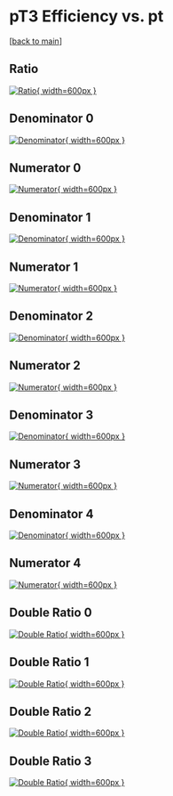 # pT3 Efficiency vs. pt

[[back to main](./)]



## Ratio

[![Ratio](../mtv/var/pT3_base_321_1_eff_pt.png){ width=600px }](../mtv/var/pT3_base_321_1_eff_pt.pdf)

## Denominator 0

[![Denominator](../mtv/den/pT3_base_321_1_eff_pt_den0.png){ width=600px }](../mtv/den/pT3_base_321_1_eff_pt_den0.pdf)

## Numerator 0

[![Numerator](../mtv/num/pT3_base_321_1_eff_pt_num0.png){ width=600px }](../mtv/num/pT3_base_321_1_eff_pt_num0.pdf)

## Denominator 1

[![Denominator](../mtv/den/pT3_base_321_1_eff_pt_den1.png){ width=600px }](../mtv/den/pT3_base_321_1_eff_pt_den1.pdf)

## Numerator 1

[![Numerator](../mtv/num/pT3_base_321_1_eff_pt_num1.png){ width=600px }](../mtv/num/pT3_base_321_1_eff_pt_num1.pdf)

## Denominator 2

[![Denominator](../mtv/den/pT3_base_321_1_eff_pt_den2.png){ width=600px }](../mtv/den/pT3_base_321_1_eff_pt_den2.pdf)

## Numerator 2

[![Numerator](../mtv/num/pT3_base_321_1_eff_pt_num2.png){ width=600px }](../mtv/num/pT3_base_321_1_eff_pt_num2.pdf)

## Denominator 3

[![Denominator](../mtv/den/pT3_base_321_1_eff_pt_den3.png){ width=600px }](../mtv/den/pT3_base_321_1_eff_pt_den3.pdf)

## Numerator 3

[![Numerator](../mtv/num/pT3_base_321_1_eff_pt_num3.png){ width=600px }](../mtv/num/pT3_base_321_1_eff_pt_num3.pdf)

## Denominator 4

[![Denominator](../mtv/den/pT3_base_321_1_eff_pt_den4.png){ width=600px }](../mtv/den/pT3_base_321_1_eff_pt_den4.pdf)

## Numerator 4

[![Numerator](../mtv/num/pT3_base_321_1_eff_pt_num4.png){ width=600px }](../mtv/num/pT3_base_321_1_eff_pt_num4.pdf)

## Double Ratio 0

[![Double Ratio](../mtv/ratio/pT3_base_321_1_eff_pt_ratio0.png){ width=600px }](../mtv/ratio/pT3_base_321_1_eff_pt_ratio0.pdf)

## Double Ratio 1

[![Double Ratio](../mtv/ratio/pT3_base_321_1_eff_pt_ratio1.png){ width=600px }](../mtv/ratio/pT3_base_321_1_eff_pt_ratio1.pdf)

## Double Ratio 2

[![Double Ratio](../mtv/ratio/pT3_base_321_1_eff_pt_ratio2.png){ width=600px }](../mtv/ratio/pT3_base_321_1_eff_pt_ratio2.pdf)

## Double Ratio 3

[![Double Ratio](../mtv/ratio/pT3_base_321_1_eff_pt_ratio3.png){ width=600px }](../mtv/ratio/pT3_base_321_1_eff_pt_ratio3.pdf)

